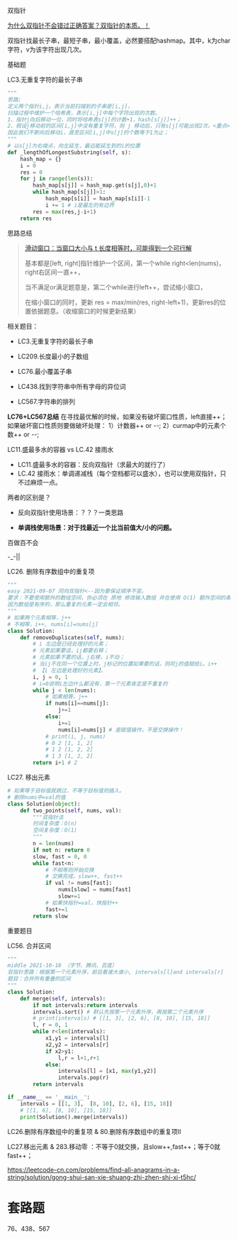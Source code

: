 双指针

[为什么双指针不会错过正确答案？双指针的本质。！](https://leetcode-cn.com/problems/sum-of-square-numbers/solution/shuang-zhi-zhen-de-ben-zhi-er-wei-ju-zhe-ebn3/)

双指针找最长子串，最短子串，最小覆盖，必然要搭配hashmap。其中，k为char字符，v为该字符出现几次。

基础题

LC3.无重复字符的最长子串

```python
"""
思路;
定义两个指针i,j。表示当前扫描到的子串是[i,j]，
扫描过程中维护一个哈希表，表示[i,j]中每个字符出现的次数。
1、指针j向后移动一位，同时将哈希表s[j]的计数+1，hash[s[j]]++；
2、假设j移动前的区间[i,j]中没有重复字符，则 j 移动后，只有s[j]可能出现2次。<重点>
因此我们不断向后移动i，直至区间[i,j]中s[j]的个数等于1为止；
"""
# 以s[j]为右端点，向左延生，最远能延生到的i的位置
def _lengthOfLongestSubstring(self, s):
    hash_map = {}
    i = 0
    res = 0
    for j in range(len(s)):
        hash_map[s[j]] = hash_map.get(s[j],0)+1
        while hash_map[s[j]]>1:
            hash_map[s[i]] = hash_map[s[i]]-1
            i += 1 # i是最左的有边界
        res = max(res,j-i+1)
    return res
```

思路总结

> [滑动窗口：当窗口大小与 t 长度相等时，可能得到一个可行解](https://leetcode-cn.com/problems/permutation-in-string/solution/zi-fu-chuan-de-pai-lie-hua-dong-chuang-k-sos8/)
>
> 基本都是[left, right]指针维护一个区间，第一个while right<len(nums)，right右区间一直++，
>
> 当不满足or满足题意是，第二个while进行left++，尝试缩小窗口，
>
> 在缩小窗口的同时，更新 res = max/min(res, right-left+1)，更新res的位置依据题意。（收缩窗口的时候更新结果）

相关题目：

- LC3.无重复字符的最长子串

- LC209.长度最小的子数组

- LC76.最小覆盖子串

- LC438.找到字符串中所有字母的异位词

- LC567.字符串的排列

**LC76+LC567总结**
在寻找最优解的时候，如果没有破坏窗口性质，left直接++；
如果破坏窗口性质则要做破坏处理：
1）计数器++ or --;
2）curmap中的元素个数++ or --;



LC11.盛最多水的容器 vs LC.42 接雨水

- LC11.盛最多水的容器：反向双指针（求最大的就行了）
- LC.42 接雨水：单调递减栈（每个空档都可以盛水），也可以使用双指针，只不过麻烦一点。

两者的区别是？

- 反向双指针使用场景：？？？一类思路

- **单调栈使用场景：对于找最近一个比当前值大/小的问题。**





百做百不会

-_-||

LC26. 删除有序数组中的重复项

```python
"""
easy 2021-09-07 同向双指针<--因为要保证顺序不变。
要求：不要使用额外的数组空间，你必须在 原地 修改输入数组 并在使用 O(1) 额外空间的条件下完成。
因为数组是有序的，那么重复的元素一定会相邻。
"""
# 如果两个元素相等，j++
# 不相等，i++, nums[i]=nums[j]
class Solution:
    def removeDuplicates(self, nums):
        # i 左边是已经处理好的元素；
        # 元素如果要话，ij都要右移；
        # 元素如果不要的话，j右移，i不动；
        # 当ij不在同一个位置上时，j标记的位置如果要的话，则将j的值赋给i。i++
        # 【i 左边是处理好的元素】。
        i, j = 0, 1
        # i=0说明i左边什么都没有，第一个元素肯定是不重复的
        while j < len(nums):
            # 如果相等，j++
            if nums[i]==nums[j]:
                j+=1
            else:
                i+=1
                nums[i]=nums[j] # 是赋值操作，不是交换操作！
            # print(i, j, nums)
            # 0 2 [1, 1, 2]
            # 1 2 [1, 2, 2]
            # 1 3 [1, 2, 2]
        return i+1 # 2
```

LC27. 移出元素

```python
# 如果等于目标值就跳过，不等于目标值则插入。
# 删除nums中=val的值
class Solution(object):
    def two_points(self, nums, val):
        """双指针法
        时间复杂度：O(n)
        空间复杂度：O(1)
        """
        n = len(nums)
        if not n: return 0
        slow, fast = 0, 0
        while fast<n:
            # 不相等则开始交换
            # 交换完成，slow++, fast++
            if val != nums[fast]:
                nums[slow] = nums[fast]
                slow+=1
            # 如果快指针=val，快指针++
            fast+=1
        return slow
```



重要题目

LC56. 合并区间

```python
"""
middle 2021-10-18 （字节、腾讯、百度）
双指针思路：根据第一个元素升序，前后看谁大谁小, intervals[l]and intervals[r]
题目：合并所有重叠的区间
"""
class Solution:
    def merge(self, intervals):
        if not intervals:return intervals
        intervals.sort() # 默认先按第一个元素升序，再按第二个元素升序
        # print(intervals) # [[1, 3], [2, 6], [8, 10], [15, 18]]
        l, r = 0, 1
        while r<len(intervals):
            x1,y1 = intervals[l]
            x2,y2 = intervals[r]
            if x2>y1:
                l,r = l+1,r+1
            else:
                intervals[l] = [x1, max(y1,y2)]
                intervals.pop(r)
        return intervals

if __name__ == '__main__':
    intervals = [[1, 3],  [8, 10], [2, 6], [15, 18]]
    # [[1, 6], [8, 10], [15, 18]]
    print(Solution().merge(intervals))
```

LC26.删除有序数组中的重复项 & 80.删除有序数组中的重复项II

LC27.移出元素 & 283.移动零 ：不等于0就交换，且slow++,fast++；等于0就fast++；





https://leetcode-cn.com/problems/find-all-anagrams-in-a-string/solution/gong-shui-san-xie-shuang-zhi-zhen-shi-xi-t5hc/





# 套路题

76、438、567



